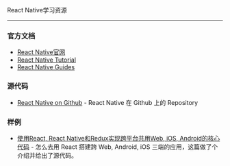 React Native学习资源

***

### 官方文档

- [React Native官网]
- [React Native Tutorial]
- [React Native Guides]

### 源代码

- [React Native on Github] - React Native 在 Github 上的 Repository

### 样例

- [使用React, React Native和Redux实现跨平台共用Web, iOS, Android的核心代码] - 怎么去用 React 搭建跨 Web, Android, iOS 三端的应用，这篇做了个介绍并给出了源代码。

[React Native官网]: http://facebook.github.io/react-native/
[React Native Tutorial]: http://facebook.github.io/react-native/docs/tutorial.html#content
[React Native Guides]: http://facebook.github.io/react-native/docs/style.html#content
[React Native on Github]: https://github.com/facebook/react-native
[使用React, React Native和Redux实现跨平台共用Web, iOS, Android的核心代码]:http://blog.xuyuan.me/2015/11/24/react-multi-platform.html
